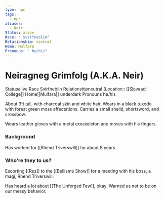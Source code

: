 ```yaml
---
type: npc
tags:
  - npc
aliases:
  - Neir
Status: alive
Race: " Svirfneblin"
Relationship: neutral
Home: Mulfara
Pronouns: " he/his"
---
```


# Neiragneg Grimfolg (A.K.A. Neir)
<span class="dataview inline-field"><span class="inline-field-key">Status</span><span class="inline-field-value">alive</span></span>
<span class="dataview inline-field"><span class="inline-field-key">Race</span><span class="inline-field-value"> Svirfneblin</span></span>
<span class="dataview inline-field"><span class="inline-field-key">Relationship</span><span class="inline-field-value">neutral</span></span>
[Location:: [[Slavaadi College]]
<span class="dataview inline-field"><span class="inline-field-key">Home</span><span class="inline-field-value">[[Mulfara]] underdark</span></span>
<span class="dataview inline-field"><span class="inline-field-key">Pronouns</span><span class="inline-field-value"> he/his</span></span>

About 3ft tall, with charcoal skin and white hair. Wears in a black tuxedo with forest green moss affectations. Carries a small sheild, shortsword, and crossbow. 

Wears leather gloves with a metal exoskeleton and moves with his fingers. 

### Background
Has worked for [[Rhend Triverswill]] for about 8 years

### Who're they to us? 
Escorting [[Rez]] to the [[Bellisme Show]] for a meeting with his boss, a magi, Rhend Triverswill. 

Has heard a lot about [[The Unforged Few]], okay. Warned us not to be on our messy behavior. 
